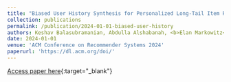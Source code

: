 ```yaml
---
title: "Biased User History Synthesis for Personalized Long-Tail Item Recommendation"
collection: publications
permalink: /publication/2024-01-01-biased-user-history
authors: Keshav Balasubramanian, Abdulla Alshabanah, <b>Elan Markowitz</b>, Greg Ver Steeg, Murali Annavaram
date: 2024-01-01
venue: 'ACM Conference on Recommender Systems 2024'
paperurl: 'https://dl.acm.org/doi/'
---
```

[Access paper here](https://dl.acm.org/doi/){:target="_blank"}